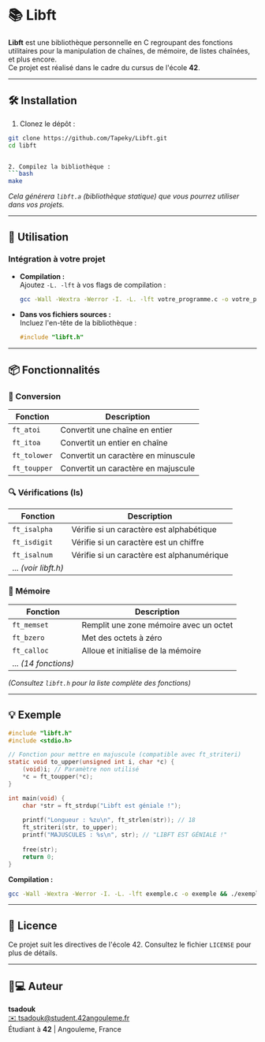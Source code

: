 
# 📚 Libft

**Libft** est une bibliothèque personnelle en C regroupant des fonctions utilitaires pour la manipulation de chaînes, de mémoire, de listes chaînées, et plus encore.  
Ce projet est réalisé dans le cadre du cursus de l'école **42**.

---

## 🛠 Installation

1. Clonez le dépôt :
```bash
git clone https://github.com/Tapeky/Libft.git
cd libft


2. Compilez la bibliothèque :
```bash
make
```
*Cela générera `libft.a` (bibliothèque statique) que vous pourrez utiliser dans vos projets.*

---

## 🚀 Utilisation

### Intégration à votre projet
- **Compilation :**  
  Ajoutez `-L. -lft` à vos flags de compilation :
  ```bash
  gcc -Wall -Wextra -Werror -I. -L. -lft votre_programme.c -o votre_programme
  ```

- **Dans vos fichiers sources :**  
  Incluez l'en-tête de la bibliothèque :
  ```c
  #include "libft.h"
  ```

---

## 📦 Fonctionnalités

### 🔄 Conversion
| Fonction       | Description                          |
|----------------|--------------------------------------|
| `ft_atoi`      | Convertit une chaîne en entier       |
| `ft_itoa`      | Convertit un entier en chaîne        |
| `ft_tolower`   | Convertit un caractère en minuscule  |
| `ft_toupper`   | Convertit un caractère en majuscule  |

### 🔍 Vérifications (Is)
| Fonction       | Description                          |
|----------------|--------------------------------------|
| `ft_isalpha`   | Vérifie si un caractère est alphabétique |
| `ft_isdigit`   | Vérifie si un caractère est un chiffre |
| `ft_isalnum`   | Vérifie si un caractère est alphanumérique |
| ... *(voir libft.h)* | |

### 🧠 Mémoire
| Fonction       | Description                          |
|----------------|--------------------------------------|
| `ft_memset`    | Remplit une zone mémoire avec un octet |
| `ft_bzero`     | Met des octets à zéro                |
| `ft_calloc`    | Alloue et initialise de la mémoire   |
| ... *(14 fonctions)* | |

*(Consultez `libft.h` pour la liste complète des fonctions)*

---

## 💡 Exemple

```c
#include "libft.h"
#include <stdio.h>

// Fonction pour mettre en majuscule (compatible avec ft_striteri)
static void to_upper(unsigned int i, char *c) {
    (void)i; // Paramètre non utilisé
    *c = ft_toupper(*c);
}

int main(void) {
    char *str = ft_strdup("Libft est géniale !");
    
    printf("Longueur : %zu\n", ft_strlen(str)); // 18
    ft_striteri(str, to_upper);
    printf("MAJUSCULES : %s\n", str); // "LIBFT EST GÉNIALE !"
    
    free(str);
    return 0;
}
```

**Compilation :**
```bash
gcc -Wall -Wextra -Werror -I. -L. -lft exemple.c -o exemple && ./exemple
```

---

## 📜 Licence  
Ce projet suit les directives de l'école 42. Consultez le fichier `LICENSE` pour plus de détails.

---

## 👨💻 Auteur  
**tsadouk**  
[✉️ tsadouk@student.42angouleme.fr](mailto:tsadouk@42angouleme.fr)  
Étudiant à **42** | Angouleme, France
